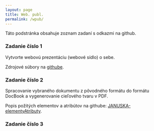 ```yaml
---
layout: page
title: Web. publ.
permalink: /wpub/
---
```


Táto podstránka obsahuje zoznam zadaní s odkazmi na github.

### **Zadanie číslo 1** 
Vytvorte webovú prezentáciu (webové sídlo) o sebe.

Zdrojové súbory na [githube](https://github.com/patro213/patro213.github.io).

### **Zadanie číslo 2** 
Spracovanie vybraného dokumentu z pôvodného formátu do formátu DocBook a vygenerovanie cieľového tvaru v PDF.

Popis požitých elementov a atribútov na githube: [JANUSKA-elementyAtributy](https://github.com/patro213/patro213.github.io/blob/master/JANUSKA-elementyAtributy.pdf).

### **Zadanie číslo 3** 
